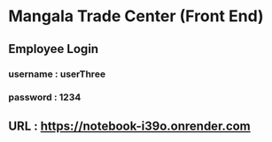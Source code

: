 # Mangala Trade Center (Front End)

## Employee Login

### username : userThree
### password : 1234


## URL :  https://notebook-i39o.onrender.com

